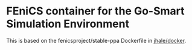 FEniCS container for the Go-Smart Simulation Environment
========================================================

This is based on the fenicsproject/stable-ppa Dockerfile in
[jhale/docker](https://github.com/jhale/docker).
